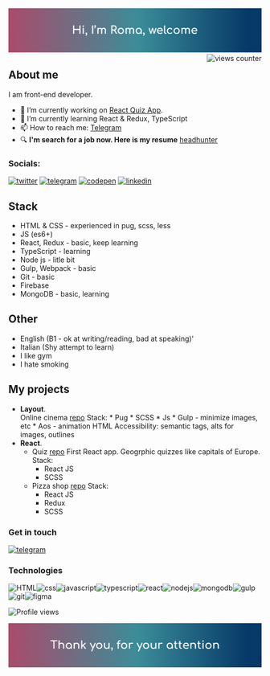 <img src='https://github.com/Unleashed97/unleashed97/blob/main/src/assets/images/header-mod.jpg' alt='header'>

<img align="right" src="https://komarev.com/ghpvc/?username=unleashed0&label=Profile%20Views%20&color=39F195&style=flat" alt="views counter" />


## About me

I am front-end developer.

- 🔭 I’m currently working on [React Quiz App](https://github.com/Unleashed97/react-quiz).
- 🌱 I’m currently learning React & Redux, TypeScript 
- 📫 How to reach me: [Telegram](https://t.me/unleashed0)
-  🔍 **I'm search for a job now. Here is my resume** [headhunter](https://hh.ru/resume/8e922803ff05bdb8170039ed1f594e4874796b) 


### Socials: 
[<img alt="twitter" src="https://img.shields.io/badge/twitter-1DA1F2.svg?&style=for-the-badge&logo=twitter&logoColor=FFFFFF"/>](https://twitter.com/Romanich0) [<img alt="telegram" src="https://img.shields.io/badge/telegram-37ACF1.svg?&style=for-the-badge&logo=telegram&logoColor=FFFFFF"/>](https://t.me/unleashed0) [<img alt="codepen" src="https://img.shields.io/badge/codepen-000000.svg?&style=for-the-badge&logo=codepen&logoColor=FFFFFF"/>](https://codepen.io/noudev) [<img alt=linkedin src="https://img.shields.io/badge/linkedin-0077B5.svg?&style=for-the-badge&logo=linkedin&logoColor=FFFFFF"/>](https://linkedin.com/)


## Stack

* HTML & CSS - experienced in pug, scss, less
* JS (es6+)
* React, Redux - basic, keep learning
* TypeScript - learning
* Node js - litle bit 
* Gulp, Webpack - basic
* Git - basic
* Firebase
* MongoDB - basic, learning


## Other
* English (B1 - ok at writing/reading, bad at speaking)'
* Italian (Shy attempt to learn)
* I like gym
* I hate smoking

## My projects
* **Layout**.  
		Online cinema [repo](https://github.com/Unleashed97/justice-league)
		Stack: 
		* Pug
		* SCSS
		* Js 
		* Gulp - minimize images, etc
		* Aos - animation
	 HTML Accessibility: semantic tags, alts for images, outlines 
*  **React**. 
	* Quiz [repo](https://unleashed97.github.io/react-quiz/#/)
		First React app. Geogrphic quizzes like capitals of Europe.
		Stack: 
		* React JS
		* SCSS
	* Pizza shop [repo](https://github.com/Unleashed97/pizza-shop)
		Stack:
		* React JS
		* Redux
		* SCSS
		
### Get in touch 
 [<img alt="telegram" src="https://img.shields.io/badge/telegram-37ACF1.svg?&style=flat&logo=telegram&logoColor=FFFFFF&label=@unleashed0" />](https://t.me/unleashed0)

### Technologies 

<img alt="HTML" src="https://img.shields.io/badge/-html(pug)-C6DEF1?style=for-the-badge&logo=pug"><img alt="css" src="https://img.shields.io/badge/-css(scss)-C6DEF1?style=for-the-badge&logo=sass"><img alt="javascript" src="https://img.shields.io/badge/-javascript-C6DEF1?style=for-the-badge&logo=javascript"><img alt="typescript" src="https://img.shields.io/badge/-typescript-C6DEF1?style=for-the-badge&logo=typescript"><img alt="react" src="https://img.shields.io/badge/-react.js-C6DEF1?style=for-the-badge&logo=react"><img alt="nodejs" src="https://img.shields.io/badge/-node.js-C6DEF1?style=for-the-badge&logo=node.js"><img alt="mongodb" src="https://img.shields.io/badge/-mongodb-C6DEF1?style=for-the-badge&logo=mongodb"><img alt="gulp" src="https://img.shields.io/badge/-gulp-C6DEF1?style=for-the-badge&logo=gulp"><img alt="git" src="https://img.shields.io/badge/-git-C6DEF1?style=for-the-badge&logo=git"><img alt="figma" src="https://img.shields.io/badge/-figma-C6DEF1?style=for-the-badge&logo=figma">

![Profile views](https://gpvc.arturio.dev/unleashed97)


<img alt="footer" src="https://github.com/Unleashed97/unleashed97/blob/main/src/assets/images/footer-mod.jpg">
